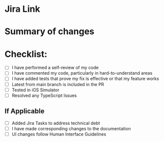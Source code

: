# Jira Link

# Summary of changes

# Checklist:

- [ ] I have performed a self-review of my code
- [ ] I have commented my code, particularly in hard-to-understand areas
- [ ] I have added tests that prove my fix is effective or that my feature works
- [ ] Latest from main branch is included in the PR
- [ ] Tested in iOS Simulator
- [ ] Resolved any TypeScript Issues

## If Applicable

- [ ] Added Jira Tasks to address technical debt
- [ ] I have made corresponding changes to the documentation
- [ ] UI changes follow Human Interface Guidelines
